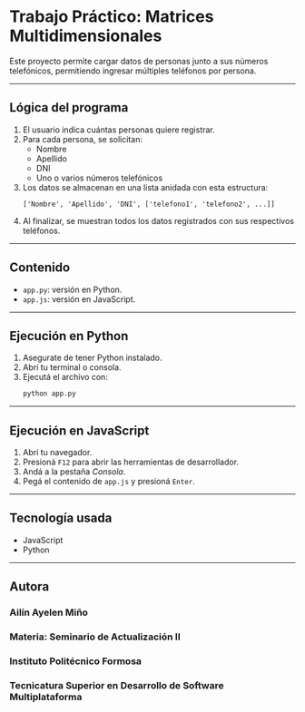 # Trabajo Práctico: Matrices Multidimensionales

Este proyecto permite cargar datos de personas junto a sus números telefónicos, permitiendo ingresar múltiples teléfonos por persona.

---

## Lógica del programa

1. El usuario indica cuántas personas quiere registrar.
2. Para cada persona, se solicitan:
   - Nombre
   - Apellido
   - DNI
   - Uno o varios números telefónicos
3. Los datos se almacenan en una lista anidada con esta estructura:
   ```
   ['Nombre', 'Apellido', 'DNI', ['telefono1', 'telefono2', ...]]
   ```
4. Al finalizar, se muestran todos los datos registrados con sus respectivos teléfonos.

---

## Contenido

- `app.py`: versión en Python.
- `app.js`: versión en JavaScript.

---

## Ejecución en Python

1. Asegurate de tener Python instalado.
2. Abrí tu terminal o consola.
3. Ejecutá el archivo con:
   ```bash
   python app.py
   ```

---

## Ejecución en JavaScript

1. Abrí tu navegador.
2. Presioná `F12` para abrir las herramientas de desarrollador.
3. Andá a la pestaña *Consola*.
4. Pegá el contenido de `app.js` y presioná `Enter`.

---

## Tecnología usada
- JavaScript
- Python

---

## Autora
### Ailín Ayelen Miño
### Materia: Seminario de Actualización II
### Instituto Politécnico Formosa
### Tecnicatura Superior en Desarrollo de Software Multiplataforma
